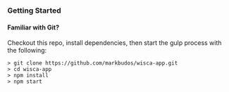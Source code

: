 ### Getting Started


#### Familiar with Git?
Checkout this repo, install dependencies, then start the gulp process with the following:

```
> git clone https://github.com/markbudos/wisca-app.git
> cd wisca-app
> npm install
> npm start
```

